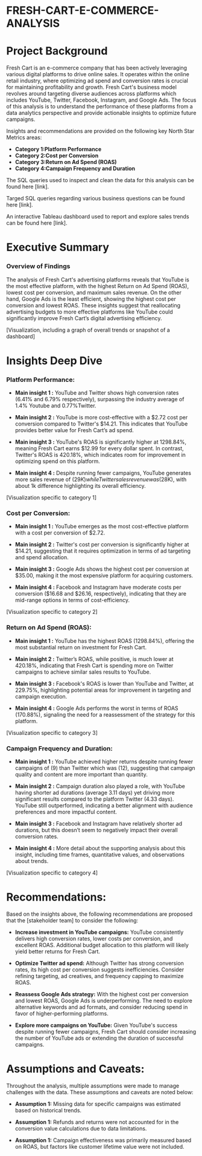 # FRESH-CART-E-COMMERCE-ANALYSIS


# Project Background
Fresh Cart is an e-commerce company that has been actively leveraging various digital platforms to drive online sales. It operates within the online retail industry, where optimizing ad spend and conversion rates is crucial for maintaining profitability and growth. Fresh Cart's business model revolves around targeting diverse audiences across platforms which includes YouTube, Twitter, Facebook, Instagram, and Google Ads. The focus of this analysis is to understand the performance of these platforms from a data analytics perspective and provide actionable insights to optimize future campaigns.


Insights and recommendations are provided on the following key North Star Metrics areas:

- **Category 1:Platform Performance** 
- **Category 2:Cost per Conversion**
- **Category 3:Return on Ad Spend (ROAS)**
- **Category 4:Campaign Frequency and Duration** 

The SQL queries used to inspect and clean the data for this analysis can be found here [link].

Targed SQL queries regarding various business questions can be found here [link].

An interactive Tableau dashboard used to report and explore sales trends can be found here [link].

# Executive Summary

### Overview of Findings

The analysis of Fresh Cart's advertising platforms reveals that YouTube is the most effective platform, with the highest Return on Ad Spend (ROAS), lowest cost per conversion, and maximum sales revenue. On the other hand, Google Ads is the least efficient, showing the highest cost per conversion and lowest ROAS. These insights suggest that reallocating advertising budgets to more effective platforms like YouTube could significantly improve Fresh Cart’s digital advertising efficiency.


[Visualization, including a graph of overall trends or snapshot of a dashboard]



# Insights Deep Dive
### Platform Performance:

* **Main insight 1 :** YouTube and Twitter shows high conversion rates (6.41% and 6.79% respectively), surpassing the industry average of 1.4% Youtube and 0.77%Twitter.
  
* **Main insight 2 :**  YouTube is more cost-effective with a $2.72 cost per conversion compared to Twitter's $14.21. This indicates that YouTube provides better value for Fresh Cart’s ad spend.
  
* **Main insight 3 :** YouTube's ROAS is significantly higher at 1298.84%, meaning Fresh Cart earns $12.99 for every dollar spent. In contrast, Twitter's ROAS is 420.18%, which indicates room for improvement in optimizing spend on this platform.
  
* **Main insight 4 :** Despite running fewer campaigns, YouTube generates more sales revenue of ($29K) while Twitter sales revenue was ($28K), with about 1k difference highlighting its overall efficiency.

[Visualization specific to category 1]


### Cost per Conversion:

* **Main insight 1 :** YouTube emerges as the most cost-effective platform with a cost per conversion of $2.72.
  
* **Main insight 2 :** Twitter's cost per conversion is significantly higher at $14.21, suggesting that it requires optimization in terms of ad targeting and spend allocation.
  
* **Main insight 3 :** Google Ads shows the highest cost per conversion at $35.00, making it the most expensive platform for acquiring customers.
  
* **Main insight 4 :** Facebook and Instagram have moderate costs per conversion ($16.68 and $26.16, respectively), indicating that they are mid-range options in terms of cost-efficiency.

[Visualization specific to category 2]


### Return on Ad Spend (ROAS):

* **Main insight 1 :** YouTube has the highest ROAS (1298.84%), offering the most substantial return on investment for Fresh Cart.
  
* **Main insight 2 :** Twitter’s ROAS, while positive, is much lower at 420.18%, indicating that Fresh Cart is spending more on Twitter campaigns to achieve similar sales results to YouTube.
  
* **Main insight 3 :** Facebook's ROAS is lower than YouTube and Twitter, at 229.75%, highlighting potential areas for improvement in targeting and campaign execution.
  
* **Main insight 4 :** Google Ads performs the worst in terms of ROAS (170.88%), signaling the need for a reassessment of the strategy for this platform.

[Visualization specific to category 3]


### Campaign Frequency and Duration:

* **Main insight 1 :** YouTube achieved higher returns despite running fewer campaigns of (9) than Twitter which was (12), suggesting that campaign quality and content are more important than quantity.
  
* **Main insight 2 :** Campaign duration also played a role, with YouTube having shorter ad durations (average 3.11 days) yet driving more significant results compared to the platform Twitter (4.33 days). YouTube still outperformed, indicating a better alignment with audience preferences and more impactful content.
  
* **Main insight 3 :** Facebook and Instagram have relatively shorter ad durations, but this doesn’t seem to negatively impact their overall conversion rates.
  
* **Main insight 4 :** More detail about the supporting analysis about this insight, including time frames, quantitative values, and observations about trends.

[Visualization specific to category 4]



# Recommendations:

Based on the insights above, the following recommendations are proposed that the [stakeholder team] to consider the following: 

- **Increase investment in YouTube campaigns:** YouTube consistently delivers high conversion rates, lower costs per conversion, and excellent ROAS. Additional budget allocation to this platform will likely yield better returns for Fresh Cart.
  
- **Optimize Twitter ad spend:** Although Twitter has strong conversion rates, its high cost per conversion suggests inefficiencies. Consider refining targeting, ad creatives, and frequency capping to maximize ROAS.
  
- **Reassess Google Ads strategy:** With the highest cost per conversion and lowest ROAS, Google Ads is underperforming. The need to explore alternative keywords and ad formats, and consider reducing spend in favor of higher-performing platforms.
  
- **Explore more campaigns on YouTube:** Given YouTube's success despite running fewer campaigns, Fresh Cart should consider increasing the number of YouTube ads or extending the duration of successful campaigns.
  
  

# Assumptions and Caveats:

Throughout the analysis, multiple assumptions were made to manage challenges with the data. These assumptions and caveats are noted below:

- **Assumption 1:** Missing data for specific campaigns was estimated based on historical trends.
  
- **Assumption 1:** Refunds and returns were not accounted for in the conversion value calculations due to data limitations.
  
- **Assumption 1:** Campaign effectiveness was primarily measured based on ROAS, but factors like customer lifetime value were not included.


